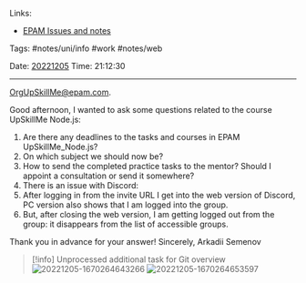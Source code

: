 
Links:
- [EPAM Issues and notes](EPAM%20Issues%20and%20notes.md)

Tags: #notes/uni/info #work #notes/web

Date: [20221205](../../200%20Diary/205%20Day/20221205.md)
Time: 21:12:30
____

[OrgUpSkillMe@epam.com](mailto:OrgUpSkillMe@epam.com).

Good afternoon, I wanted to ask some questions related to the course UpSkillMe Node.js:
1. Are there any deadlines to the tasks and courses in EPAM UpSkillMe_Node.js?
2. On which subject we should now be?
3. How to send the completed practice tasks to the mentor? Should I appoint a consultation or send it somewhere?
4. There is an issue with Discord:
  1. After logging in from the invite URL I get into the web version of Discord, PC version also shows that I am logged into the group.
  2. But, after closing the web version, I am getting logged out from the group: it disappears from the list of accessible groups.

Thank you in advance for your answer!
Sincerely,
Arkadii Semenov

>[!info] Unprocessed additional task for Git overview
> ![20221205-1670264643266](../../300%20Utils/305%20Attachments/20221205-1670264643266.jpeg)
> ![20221205-1670264653597](../../300%20Utils/305%20Attachments/20221205-1670264653597.jpeg)